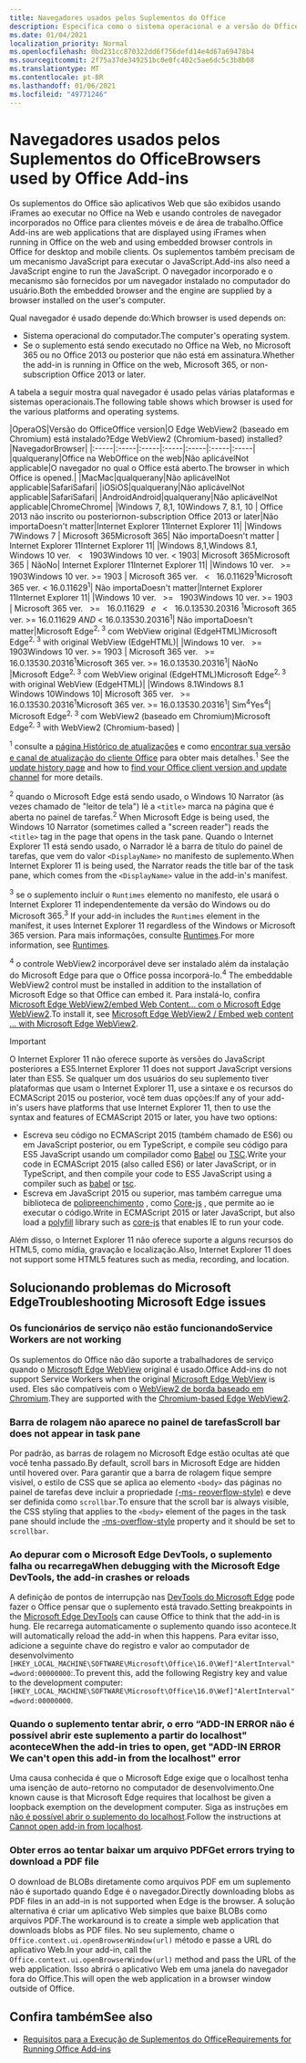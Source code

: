 ```yaml
---
title: Navegadores usados pelos Suplementos do Office
description: Especifica como o sistema operacional e a versão do Office determinam o navegador que é usado pelos suplementos do Office.
ms.date: 01/04/2021
localization_priority: Normal
ms.openlocfilehash: 0bd231cc870322dd6f756defd14e4d67a69478b4
ms.sourcegitcommit: 2f75a37de349251bc0e0fc402c5ae6dc5c3b8b08
ms.translationtype: MT
ms.contentlocale: pt-BR
ms.lasthandoff: 01/06/2021
ms.locfileid: "49771246"
---
```

# <a name="browsers-used-by-office-add-ins"></a><span data-ttu-id="65f09-103">Navegadores usados pelos Suplementos do Office</span><span class="sxs-lookup"><span data-stu-id="65f09-103">Browsers used by Office Add-ins</span></span>

<span data-ttu-id="65f09-104">Os suplementos do Office são aplicativos Web que são exibidos usando iFrames ao executar no Office na Web e usando controles de navegador incorporados no Office para clientes móveis e de área de trabalho.</span><span class="sxs-lookup"><span data-stu-id="65f09-104">Office Add-ins are web applications that are displayed using iFrames when running in Office on the web and using embedded browser controls in Office for desktop and mobile clients.</span></span> <span data-ttu-id="65f09-105">Os suplementos também precisam de um mecanismo JavaScript para executar o JavaScript.</span><span class="sxs-lookup"><span data-stu-id="65f09-105">Add-ins also need a JavaScript engine to run the JavaScript.</span></span> <span data-ttu-id="65f09-106">O navegador incorporado e o mecanismo são fornecidos por um navegador instalado no computador do usuário.</span><span class="sxs-lookup"><span data-stu-id="65f09-106">Both the embedded browser and the engine are supplied by a browser installed on the user's computer.</span></span>

<span data-ttu-id="65f09-107">Qual navegador é usado depende do:</span><span class="sxs-lookup"><span data-stu-id="65f09-107">Which browser is used depends on:</span></span>

- <span data-ttu-id="65f09-108">Sistema operacional do computador.</span><span class="sxs-lookup"><span data-stu-id="65f09-108">The computer's operating system.</span></span>
- <span data-ttu-id="65f09-109">Se o suplemento está sendo executado no Office na Web, no Microsoft 365 ou no Office 2013 ou posterior que não está em assinatura.</span><span class="sxs-lookup"><span data-stu-id="65f09-109">Whether the add-in is running in Office on the web, Microsoft 365, or non-subscription Office 2013 or later.</span></span>

<span data-ttu-id="65f09-110">A tabela a seguir mostra qual navegador é usado pelas várias plataformas e sistemas operacionais.</span><span class="sxs-lookup"><span data-stu-id="65f09-110">The following table shows which browser is used for the various platforms and operating systems.</span></span>

|<span data-ttu-id="65f09-111">Opera</span><span class="sxs-lookup"><span data-stu-id="65f09-111">OS</span></span>|<span data-ttu-id="65f09-112">Versão do Office</span><span class="sxs-lookup"><span data-stu-id="65f09-112">Office version</span></span>|<span data-ttu-id="65f09-113">O Edge WebView2 (baseado em Chromium) está instalado?</span><span class="sxs-lookup"><span data-stu-id="65f09-113">Edge WebView2 (Chromium-based) installed?</span></span>|<span data-ttu-id="65f09-114">Navegador</span><span class="sxs-lookup"><span data-stu-id="65f09-114">Browser</span></span>|
|:-----|:-----|:-----|:-----|:-----|:-----|:-----|
|<span data-ttu-id="65f09-115">qualquer</span><span class="sxs-lookup"><span data-stu-id="65f09-115">any</span></span>|<span data-ttu-id="65f09-116">Office na Web</span><span class="sxs-lookup"><span data-stu-id="65f09-116">Office on the web</span></span>|<span data-ttu-id="65f09-117">Não aplicável</span><span class="sxs-lookup"><span data-stu-id="65f09-117">Not applicable</span></span>|<span data-ttu-id="65f09-118">O navegador no qual o Office está aberto.</span><span class="sxs-lookup"><span data-stu-id="65f09-118">The browser in which Office is opened.</span></span>|
|<span data-ttu-id="65f09-119">Mac</span><span class="sxs-lookup"><span data-stu-id="65f09-119">Mac</span></span>|<span data-ttu-id="65f09-120">qualquer</span><span class="sxs-lookup"><span data-stu-id="65f09-120">any</span></span>|<span data-ttu-id="65f09-121">Não aplicável</span><span class="sxs-lookup"><span data-stu-id="65f09-121">Not applicable</span></span>|<span data-ttu-id="65f09-122">Safari</span><span class="sxs-lookup"><span data-stu-id="65f09-122">Safari</span></span>|
|<span data-ttu-id="65f09-123">iOS</span><span class="sxs-lookup"><span data-stu-id="65f09-123">iOS</span></span>|<span data-ttu-id="65f09-124">qualquer</span><span class="sxs-lookup"><span data-stu-id="65f09-124">any</span></span>|<span data-ttu-id="65f09-125">Não aplicável</span><span class="sxs-lookup"><span data-stu-id="65f09-125">Not applicable</span></span>|<span data-ttu-id="65f09-126">Safari</span><span class="sxs-lookup"><span data-stu-id="65f09-126">Safari</span></span>|
|<span data-ttu-id="65f09-127">Android</span><span class="sxs-lookup"><span data-stu-id="65f09-127">Android</span></span>|<span data-ttu-id="65f09-128">qualquer</span><span class="sxs-lookup"><span data-stu-id="65f09-128">any</span></span>|<span data-ttu-id="65f09-129">Não aplicável</span><span class="sxs-lookup"><span data-stu-id="65f09-129">Not applicable</span></span>|<span data-ttu-id="65f09-130">Chrome</span><span class="sxs-lookup"><span data-stu-id="65f09-130">Chrome</span></span>|
|<span data-ttu-id="65f09-131">Windows 7, 8,1, 10</span><span class="sxs-lookup"><span data-stu-id="65f09-131">Windows 7, 8.1, 10</span></span> | <span data-ttu-id="65f09-132">Office 2013 não inscrito ou posterior</span><span class="sxs-lookup"><span data-stu-id="65f09-132">non-subscription Office 2013 or later</span></span>|<span data-ttu-id="65f09-133">Não importa</span><span class="sxs-lookup"><span data-stu-id="65f09-133">Doesn't matter</span></span>|<span data-ttu-id="65f09-134">Internet Explorer 11</span><span class="sxs-lookup"><span data-stu-id="65f09-134">Internet Explorer 11</span></span>|
|<span data-ttu-id="65f09-135">Windows 7</span><span class="sxs-lookup"><span data-stu-id="65f09-135">Windows 7</span></span> | <span data-ttu-id="65f09-136">Microsoft 365</span><span class="sxs-lookup"><span data-stu-id="65f09-136">Microsoft 365</span></span>| <span data-ttu-id="65f09-137">Não importa</span><span class="sxs-lookup"><span data-stu-id="65f09-137">Doesn't matter</span></span> | <span data-ttu-id="65f09-138">Internet Explorer 11</span><span class="sxs-lookup"><span data-stu-id="65f09-138">Internet Explorer 11</span></span>|
|<span data-ttu-id="65f09-139">Windows 8,1,</span><span class="sxs-lookup"><span data-stu-id="65f09-139">Windows 8.1,</span></span><br><span data-ttu-id="65f09-140">Windows 10 ver. &nbsp; < &nbsp; 1903</span><span class="sxs-lookup"><span data-stu-id="65f09-140">Windows 10 ver.&nbsp;<&nbsp;1903</span></span>| <span data-ttu-id="65f09-141">Microsoft 365</span><span class="sxs-lookup"><span data-stu-id="65f09-141">Microsoft 365</span></span> | <span data-ttu-id="65f09-142">Não</span><span class="sxs-lookup"><span data-stu-id="65f09-142">No</span></span>| <span data-ttu-id="65f09-143">Internet Explorer 11</span><span class="sxs-lookup"><span data-stu-id="65f09-143">Internet Explorer 11</span></span>|
|<span data-ttu-id="65f09-144">Windows 10 ver. &nbsp; >= &nbsp; 1903</span><span class="sxs-lookup"><span data-stu-id="65f09-144">Windows 10 ver.&nbsp;>=&nbsp;1903</span></span> | <span data-ttu-id="65f09-145">Microsoft 365 ver. &nbsp; < &nbsp; 16.0.11629<sup>1</sup></span><span class="sxs-lookup"><span data-stu-id="65f09-145">Microsoft 365 ver.&nbsp;<&nbsp;16.0.11629<sup>1</sup></span></span>| <span data-ttu-id="65f09-146">Não importa</span><span class="sxs-lookup"><span data-stu-id="65f09-146">Doesn't matter</span></span>|<span data-ttu-id="65f09-147">Internet Explorer 11</span><span class="sxs-lookup"><span data-stu-id="65f09-147">Internet Explorer 11</span></span>|
|<span data-ttu-id="65f09-148">Windows 10 ver. &nbsp; >= &nbsp; 1903</span><span class="sxs-lookup"><span data-stu-id="65f09-148">Windows 10 ver.&nbsp;>=&nbsp;1903</span></span> | <span data-ttu-id="65f09-149">Microsoft 365 ver. &nbsp; >= &nbsp; 16.0.11629 &nbsp; _e_ &nbsp; < &nbsp; 16.0.13530.20316 <sup>1</sup></span><span class="sxs-lookup"><span data-stu-id="65f09-149">Microsoft 365 ver.&nbsp;>=&nbsp;16.0.11629&nbsp;_AND_&nbsp;<&nbsp;16.0.13530.20316<sup>1</sup></span></span>| <span data-ttu-id="65f09-150">Não importa</span><span class="sxs-lookup"><span data-stu-id="65f09-150">Doesn't matter</span></span>|<span data-ttu-id="65f09-151">Microsoft Edge<sup>2, 3</sup> com WebView original (EdgeHTML)</span><span class="sxs-lookup"><span data-stu-id="65f09-151">Microsoft Edge<sup>2, 3</sup> with original WebView (EdgeHTML)</span></span>|
|<span data-ttu-id="65f09-152">Windows 10 ver. &nbsp; >= &nbsp; 1903</span><span class="sxs-lookup"><span data-stu-id="65f09-152">Windows 10 ver.&nbsp;>=&nbsp;1903</span></span> | <span data-ttu-id="65f09-153">Microsoft 365 ver. &nbsp; >= &nbsp; 16.0.13530.20316<sup>1</sup></span><span class="sxs-lookup"><span data-stu-id="65f09-153">Microsoft 365 ver.&nbsp;>=&nbsp;16.0.13530.20316<sup>1</sup></span></span>| <span data-ttu-id="65f09-154">Não</span><span class="sxs-lookup"><span data-stu-id="65f09-154">No</span></span> |<span data-ttu-id="65f09-155">Microsoft Edge<sup>2, 3</sup> com WebView original (EdgeHTML)</span><span class="sxs-lookup"><span data-stu-id="65f09-155">Microsoft Edge<sup>2, 3</sup> with original WebView (EdgeHTML)</span></span>|
|<span data-ttu-id="65f09-156">Windows 8.1</span><span class="sxs-lookup"><span data-stu-id="65f09-156">Windows 8.1</span></span><br><span data-ttu-id="65f09-157">Windows 10</span><span class="sxs-lookup"><span data-stu-id="65f09-157">Windows 10</span></span>| <span data-ttu-id="65f09-158">Microsoft 365 ver. &nbsp; >= &nbsp; 16.0.13530.20316<sup>1</sup></span><span class="sxs-lookup"><span data-stu-id="65f09-158">Microsoft 365 ver.&nbsp;>=&nbsp;16.0.13530.20316<sup>1</sup></span></span>| <span data-ttu-id="65f09-159">Sim<sup>4</sup></span><span class="sxs-lookup"><span data-stu-id="65f09-159">Yes<sup>4</sup></span></span>|  <span data-ttu-id="65f09-160">Microsoft Edge<sup>2, 3</sup> com WebView2 (baseado em Chromium)</span><span class="sxs-lookup"><span data-stu-id="65f09-160">Microsoft Edge<sup>2, 3</sup> with WebView2 (Chromium-based)</span></span> |

<span data-ttu-id="65f09-161"><sup>1</sup> consulte a [página Histórico de atualizações](/officeupdates/update-history-office365-proplus-by-date) e como [encontrar sua versão e canal de atualização do cliente Office](https://support.office.com/article/What-version-of-Office-am-I-using-932788b8-a3ce-44bf-bb09-e334518b8b19) para obter mais detalhes.</span><span class="sxs-lookup"><span data-stu-id="65f09-161"><sup>1</sup> See the [update history page](/officeupdates/update-history-office365-proplus-by-date) and how to [find your Office client version and update channel](https://support.office.com/article/What-version-of-Office-am-I-using-932788b8-a3ce-44bf-bb09-e334518b8b19) for more details.</span></span>

<span data-ttu-id="65f09-162"><sup>2</sup> quando o Microsoft Edge está sendo usado, o Windows 10 Narrator (às vezes chamado de "leitor de tela") lê a `<title>` marca na página que é aberta no painel de tarefas.</span><span class="sxs-lookup"><span data-stu-id="65f09-162"><sup>2</sup> When Microsoft Edge is being used, the Windows 10 Narrator (sometimes called a "screen reader") reads the `<title>` tag in the page that opens in the task pane.</span></span> <span data-ttu-id="65f09-163">Quando o Internet Explorer 11 está sendo usado, o Narrador lê a barra de título do painel de tarefas, que vem do valor `<DisplayName>` no manifesto de suplemento.</span><span class="sxs-lookup"><span data-stu-id="65f09-163">When Internet Explorer 11 is being used, the Narrator reads the title bar of the task pane, which comes from the `<DisplayName>` value in the add-in's manifest.</span></span>

<span data-ttu-id="65f09-164"><sup>3</sup> se o suplemento incluir o `Runtimes` elemento no manifesto, ele usará o Internet Explorer 11 independentemente da versão do Windows ou do Microsoft 365.</span><span class="sxs-lookup"><span data-stu-id="65f09-164"><sup>3</sup> If your add-in includes the `Runtimes` element in the manifest, it uses Internet Explorer 11 regardless of the Windows or Microsoft 365 version.</span></span> <span data-ttu-id="65f09-165">Para mais informações, consulte [Runtimes](../reference/manifest/runtimes.md).</span><span class="sxs-lookup"><span data-stu-id="65f09-165">For more information, see [Runtimes](../reference/manifest/runtimes.md).</span></span>

<span data-ttu-id="65f09-166"><sup>4</sup> o controle WebView2 incorporável deve ser instalado além da instalação do Microsoft Edge para que o Office possa incorporá-lo.</span><span class="sxs-lookup"><span data-stu-id="65f09-166"><sup>4</sup> The embeddable WebView2 control must be installed in addition to the installation of Microsoft Edge so that Office can embed it.</span></span> <span data-ttu-id="65f09-167">Para instalá-lo, confira [Microsoft Edge WebView2/embed Web Content... com o Microsoft Edge WebView2](https://developer.microsoft.com/microsoft-edge/webview2/).</span><span class="sxs-lookup"><span data-stu-id="65f09-167">To install it, see [Microsoft Edge WebView2 / Embed web content ... with Microsoft Edge WebView2](https://developer.microsoft.com/microsoft-edge/webview2/).</span></span>


> [!IMPORTANT]
> <span data-ttu-id="65f09-168">O Internet Explorer 11 não oferece suporte às versões do JavaScript posteriores a ES5.</span><span class="sxs-lookup"><span data-stu-id="65f09-168">Internet Explorer 11 does not support JavaScript versions later than ES5.</span></span> <span data-ttu-id="65f09-169">Se qualquer um dos usuários do seu suplemento tiver plataformas que usam o Internet Explorer 11, use a sintaxe e os recursos do ECMAScript 2015 ou posterior, você tem duas opções:</span><span class="sxs-lookup"><span data-stu-id="65f09-169">If any of your add-in's users have platforms that use Internet Explorer 11, then to use the syntax and features of ECMAScript 2015 or later, you have two options:</span></span>
>
> - <span data-ttu-id="65f09-170">Escreva seu código no ECMAScript 2015 (também chamado de ES6) ou em JavaScript posterior, ou em TypeScript, e compile seu código para ES5 JavaScript usando um compilador como [Babel](https://babeljs.io/) ou [TSC](https://www.typescriptlang.org/index.html).</span><span class="sxs-lookup"><span data-stu-id="65f09-170">Write your code in ECMAScript 2015 (also called ES6) or later JavaScript, or in TypeScript, and then compile your code to ES5 JavaScript using a compiler such as [babel](https://babeljs.io/) or [tsc](https://www.typescriptlang.org/index.html).</span></span>
> - <span data-ttu-id="65f09-171">Escreva em JavaScript 2015 ou superior, mas também carregue uma biblioteca de [polipreenchimento](https://wikipedia.org/wiki/Polyfill_(programming)) , como [Core-js](https://github.com/zloirock/core-js) , que permite ao ie executar o código.</span><span class="sxs-lookup"><span data-stu-id="65f09-171">Write in ECMAScript 2015 or later JavaScript, but also load a [polyfill](https://wikipedia.org/wiki/Polyfill_(programming)) library such as [core-js](https://github.com/zloirock/core-js) that enables IE to run your code.</span></span>
>
> <span data-ttu-id="65f09-172">Além disso, o Internet Explorer 11 não oferece suporte a alguns recursos do HTML5, como mídia, gravação e localização.</span><span class="sxs-lookup"><span data-stu-id="65f09-172">Also, Internet Explorer 11 does not support some HTML5 features such as media, recording, and location.</span></span>

## <a name="troubleshooting-microsoft-edge-issues"></a><span data-ttu-id="65f09-173">Solucionando problemas do Microsoft Edge</span><span class="sxs-lookup"><span data-stu-id="65f09-173">Troubleshooting Microsoft Edge issues</span></span>

### <a name="service-workers-are-not-working"></a><span data-ttu-id="65f09-174">Os funcionários de serviço não estão funcionando</span><span class="sxs-lookup"><span data-stu-id="65f09-174">Service Workers are not working</span></span>

<span data-ttu-id="65f09-175">Os suplementos do Office não dão suporte a trabalhadores de serviço quando o [Microsoft Edge WebView](/microsoft-edge/hosting/webview) original é usado.</span><span class="sxs-lookup"><span data-stu-id="65f09-175">Office Add-ins do not support Service Workers when the original [Microsoft Edge WebView](/microsoft-edge/hosting/webview) is used.</span></span> <span data-ttu-id="65f09-176">Eles são compatíveis com o [WebView2 de borda baseado em Chromium](/microsoft-edge/hosting/webview2).</span><span class="sxs-lookup"><span data-stu-id="65f09-176">They are supported with the [Chromium-based Edge WebView2](/microsoft-edge/hosting/webview2).</span></span>

### <a name="scroll-bar-does-not-appear-in-task-pane"></a><span data-ttu-id="65f09-177">Barra de rolagem não aparece no painel de tarefas</span><span class="sxs-lookup"><span data-stu-id="65f09-177">Scroll bar does not appear in task pane</span></span>

<span data-ttu-id="65f09-178">Por padrão, as barras de rolagem no Microsoft Edge estão ocultas até que você tenha passado.</span><span class="sxs-lookup"><span data-stu-id="65f09-178">By default, scroll bars in Microsoft Edge are hidden until hovered over.</span></span> <span data-ttu-id="65f09-179">Para garantir que a barra de rolagem fique sempre visível, o estilo de CSS que se aplica ao elemento `<body>` das páginas no painel de tarefas deve incluir a propriedade [(-ms- reoverflow-style)](https://developer.mozilla.org/docs/Archive/Web/CSS/-ms-overflow-style) e deve ser definida como `scrollbar`.</span><span class="sxs-lookup"><span data-stu-id="65f09-179">To ensure that the scroll bar is always visible, the CSS styling that applies to the `<body>` element of the pages in the task pane should include the [-ms-overflow-style](https://developer.mozilla.org/docs/Archive/Web/CSS/-ms-overflow-style) property and it should be set to `scrollbar`.</span></span>

### <a name="when-debugging-with-the-microsoft-edge-devtools-the-add-in-crashes-or-reloads"></a><span data-ttu-id="65f09-180">Ao depurar com o Microsoft Edge DevTools, o suplemento falha ou recarrega</span><span class="sxs-lookup"><span data-stu-id="65f09-180">When debugging with the Microsoft Edge DevTools, the add-in crashes or reloads</span></span>

<span data-ttu-id="65f09-181">A definição de pontos de interrupção nas [DevTools do Microsoft Edge](https://www.microsoft.com/p/microsoft-edge-devtools-preview/9mzbfrmz0mnj?rtc=1&activetab=pivot%3Aoverviewtab) pode fazer o Office pensar que o suplemento está travado.</span><span class="sxs-lookup"><span data-stu-id="65f09-181">Setting breakpoints in the [Microsoft Edge DevTools](https://www.microsoft.com/p/microsoft-edge-devtools-preview/9mzbfrmz0mnj?rtc=1&activetab=pivot%3Aoverviewtab) can cause Office to think that the add-in is hung.</span></span> <span data-ttu-id="65f09-182">Ele recarrega automaticamente o suplemento quando isso acontece.</span><span class="sxs-lookup"><span data-stu-id="65f09-182">It will automatically reload the add-in when this happens.</span></span> <span data-ttu-id="65f09-183">Para evitar isso, adicione a seguinte chave do registro e valor ao computador de desenvolvimento `[HKEY_LOCAL_MACHINE\SOFTWARE\Microsoft\Office\16.0\Wef]"AlertInterval"=dword:00000000`:.</span><span class="sxs-lookup"><span data-stu-id="65f09-183">To prevent this, add the following Registry key and value to the development computer: `[HKEY_LOCAL_MACHINE\SOFTWARE\Microsoft\Office\16.0\Wef]"AlertInterval"=dword:00000000`.</span></span>

### <a name="when-the-add-in-tries-to-open-get-add-in-error-we-cant-open-this-add-in-from-the-localhost-error"></a><span data-ttu-id="65f09-184">Quando o suplemento tentar abrir, o erro “ADD-IN ERROR não é possível abrir este suplemento a partir do localhost" acontece</span><span class="sxs-lookup"><span data-stu-id="65f09-184">When the add-in tries to open, get "ADD-IN ERROR We can't open this add-in from the localhost" error</span></span>

<span data-ttu-id="65f09-185">Uma causa conhecida é que o Microsoft Edge exige que o localhost tenha uma isenção de auto-retorno no computador de desenvolvimento.</span><span class="sxs-lookup"><span data-stu-id="65f09-185">One known cause is that Microsoft Edge requires that localhost be given a loopback exemption on the development computer.</span></span> <span data-ttu-id="65f09-186">Siga as instruções em [não é possível abrir o suplemento do localhost](/office/troubleshoot/error-messages/cannot-open-add-in-from-localhost).</span><span class="sxs-lookup"><span data-stu-id="65f09-186">Follow the instructions at [Cannot open add-in from localhost](/office/troubleshoot/error-messages/cannot-open-add-in-from-localhost).</span></span>

### <a name="get-errors-trying-to-download-a-pdf-file"></a><span data-ttu-id="65f09-187">Obter erros ao tentar baixar um arquivo PDF</span><span class="sxs-lookup"><span data-stu-id="65f09-187">Get errors trying to download a PDF file</span></span>

<span data-ttu-id="65f09-188">O download de BLOBs diretamente como arquivos PDF em um suplemento não é suportado quando Edge é o navegador.</span><span class="sxs-lookup"><span data-stu-id="65f09-188">Directly downloading blobs as PDF files in an add-in is not supported when Edge is the browser.</span></span> <span data-ttu-id="65f09-189">A solução alternativa é criar um aplicativo Web simples que baixe BLOBs como arquivos PDF.</span><span class="sxs-lookup"><span data-stu-id="65f09-189">The workaround is to create a simple web application that downloads blobs as PDF files.</span></span> <span data-ttu-id="65f09-190">No seu suplemento, chame o `Office.context.ui.openBrowserWindow(url)` método e passe a URL do aplicativo Web.</span><span class="sxs-lookup"><span data-stu-id="65f09-190">In your add-in, call the `Office.context.ui.openBrowserWindow(url)` method and pass the URL of the web application.</span></span> <span data-ttu-id="65f09-191">Isso abrirá o aplicativo Web em uma janela do navegador fora do Office.</span><span class="sxs-lookup"><span data-stu-id="65f09-191">This will open the web application in a browser window outside of Office.</span></span>

## <a name="see-also"></a><span data-ttu-id="65f09-192">Confira também</span><span class="sxs-lookup"><span data-stu-id="65f09-192">See also</span></span>

- [<span data-ttu-id="65f09-193">Requisitos para a Execução de Suplementos do Office</span><span class="sxs-lookup"><span data-stu-id="65f09-193">Requirements for Running Office Add-ins</span></span>](requirements-for-running-office-add-ins.md)

